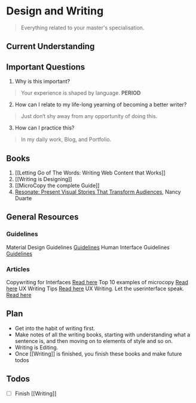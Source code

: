 
# Design and Writing

> Everything related to your master's specialisation.

## Current Understanding


## Important Questions
1. Why is this important?
> Your experience is shaped by language. **PERIOD**
2. How can I relate to my life-long yearning of becoming a better writer?
> Just don‘t shy away from any opportunity of doing this.
3. How can I practice this?
> In my daily work, Blog, and Portfolio.

## Books
1. [[Letting Go of The Words: Writing Web Content that Works]]
2. [[Writing is Designing]]
3. [[MicroCopy the complete Guide]]
4. [Resonate: Present Visual Stories That Transform Audiences](http://amzn.to/2wjim3n), Nancy Duarte

## General Resources
### **Guidelines**
Material Design Guidelines [Guidelines](https://material.io/design/communication/writing.html#principles) 
Human Interface Guidelines [Guidelines](https://developer.apple.com/design/human-interface-guidelines/ios/visual-design/terminology/)

### **Articles**
Copywriting for Interfaces [Read here](https://uxplanet.org/copywriting-for-interfaces-types-of-copy-in-web-and-mobile-ui-6326f92865f8) 
Top 10 examples of microcopy [Read here](https://www.justinmind.com/blog/microcopy-improve-ux-with-these-10-examples/)
UX Writing Tips [Read here](https://tubikstudio.com/user-experience-tips-ux-writing/)
UX Writing. Let the userinterface speak. [Read here](https://tubikstudio.com/ux-writing-let-user-interface-speak/)


## Plan
- Get into the habit of writing first.
- Make notes of all the writing books, starting with understanding what a sentence is, and then moving on to elements of style and so on.
- Writing is Editing.
- Once [[Writing]] is finished, you finish these books and make future todos


## Todos
- [ ] Finish [[Writing]]
